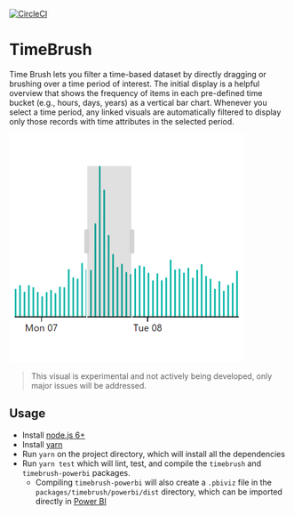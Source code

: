 [![CircleCI](https://circleci.com/gh/Microsoft/PowerBI-visuals-TimeBrush/tree/master.svg?style=svg)](https://circleci.com/gh/Microsoft/PowerBI-visuals-TimeBrush/tree/master)

# TimeBrush

Time Brush lets you filter a time-based dataset by directly dragging or brushing over a time period of interest. The initial display is a helpful overview that shows the frequency of items in each pre-defined time bucket (e.g., hours, days, years) as a vertical bar chart. Whenever you select a time period, any linked visuals are automatically filtered to display only those records with time attributes in the selected period.

![TimeBrush](/assets/screenshot.png?raw=true)

> This visual is experimental and not actively being developed, only major issues will be addressed.

## Usage
* Install [node.js 6+](https://nodejs.org)
* Install [yarn](https://yarnpkg.com/lang/en/docs/install)
* Run `yarn` on the project directory, which will install all the dependencies
* Run `yarn test` which will lint, test, and compile the `timebrush` and `timebrush-powerbi` packages.
    * Compiling `timebrush-powerbi` will also create a `.pbiviz` file in the `packages/timebrush/powerbi/dist` directory, which can be imported directly in [Power BI](https://app.powerbi.com/)